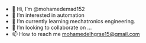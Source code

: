 - 👋 Hi, I’m @mohamedemad152
- 👀 I’m interested in automation
- 🌱 I’m currently learning mechatronics engineering.
- 💞️ I’m looking to collaborate on ...
- 📫 How to reach me mohamedelhgrse15@gmail.com

<!---
mohamedemad152/mohamedemad152 is a ✨ special ✨ repository because its `README.md` (this file) appears on your GitHub profile.
You can click the Preview link to take a look at your changes.
--->
